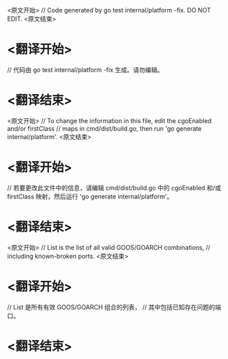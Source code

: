 
<原文开始>
// Code generated by go test internal/platform -fix. DO NOT EDIT.
<原文结束>

# <翻译开始>
// 代码由 go test internal/platform -fix 生成。请勿编辑。
# <翻译结束>


<原文开始>
// To change the information in this file, edit the cgoEnabled and/or firstClass
// maps in cmd/dist/build.go, then run 'go generate internal/platform'.
<原文结束>

# <翻译开始>
// 若要更改此文件中的信息，请编辑 cmd/dist/build.go 中的 cgoEnabled 和/或 firstClass 映射，然后运行 'go generate internal/platform'。
# <翻译结束>


<原文开始>
// List is the list of all valid GOOS/GOARCH combinations,
// including known-broken ports.
<原文结束>

# <翻译开始>
// List 是所有有效 GOOS/GOARCH 组合的列表，
// 其中包括已知存在问题的端口。
# <翻译结束>

